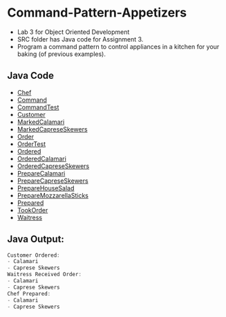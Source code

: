 # Command-Pattern-Appetizers
- Lab 3 for Object Oriented Development
- SRC folder has Java code for Assignment 3. 
- Program a command pattern to control appliances in a kitchen for your baking (of previous examples).
 
## Java Code
- [Chef](src/Chef.java)
- [Command](src/Command.java)
- [CommandTest](src/CommandTest.java)
- [Customer](src/Customer.java)
- [MarkedCalamari](src/MarkedCalamari.java)
- [MarkedCapreseSkewers](src/MarkedCapreseSkewers.java)
- [Order](src/Order.java)
- [OrderTest](src/OrderTest.java)
- [Ordered](src/Ordered.java)
- [OrderedCalamari](src/OrderedCalamari.java)
- [OrderedCapreseSkewers](src/OrderedCapreseSkewers.java)
- [PrepareCalamari](src/PrepareCalamari.java)
- [PrepareCapreseSkewers](src/PrepareCapreseSkewers.java)
- [PrepareHouseSalad](src/PrepareHouseSalad.java)
- [PrepareMozzarellaSticks](src/PrepareMozzarellaSticks.java)
- [Prepared](src/Prepared.java)
- [TookOrder](src/TookOrder.java)
- [Waitress](src/Waitress.java)

## Java Output:
```java
Customer Ordered:
- Calamari
- Caprese Skewers
Waitress Received Order:
- Calamari
- Caprese Skewers
Chef Prepared:
- Calamari
- Caprese Skewers
```

